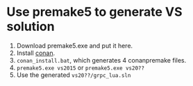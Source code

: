 # Use premake5 to generate VS solution

1. Download premake5.exe and put it here.
1. Install [conan](http://docs.conan.io/en/latest/installation.html).
1. `conan_install.bat`, which generates 4 conanpremake files.
1. `premake5.exe vs2015` or `premake5.exe vs20??`
1. Use the generated `vs20??/grpc_lua.sln`
